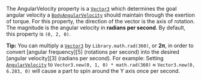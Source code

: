 The AngularVelocity property is a [`Vector3`](https://create.roblox.com/docs/reference/engine/datatypes/Vector3) which determines the
goal angular velocity a [`BodyAngularVelocity`](https://create.roblox.com/docs/reference/engine/classes/BodyAngularVelocity) should maintain
through the exertion of torque. For this property, the direction of the
vector is the axis of rotation. The magnitude is the angular velocity in
**radians per second**. By default, this property is `(0, 2, 0)`.

**Tip:** You can multiply a [`Vector3`](https://create.roblox.com/docs/reference/engine/datatypes/Vector3) by `Library.math.rad(360)`,
or **2π**, in order to convert [angular frequency][5] (rotations per
second) into the desired [angular velocity][3] (radians per second). For
example: Setting
[`AngularVelocity`](https://create.roblox.com/docs/reference/engine/classes/BodyAngularVelocity#AngularVelocity) to
`Vector3.new(0, 1, 0) * math.rad(360)` ≈ `Vector3.new(0, 6.283, 0)` will
cause a part to spin around the Y axis once per second.